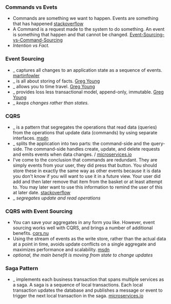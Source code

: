 
### Commands vs Evets
- Commands are something we want to happen. Events are something that has happened [stackoverflow](https://stackoverflow.com/a/4964228)
- A Command is a request made to the system to do something. An event is something that happen and that cannot be changed. [Event-Sourcing-vs-Command-Sourcing](http://thinkbeforecoding.com/post/2013/07/28/Event-Sourcing-vs-Command-Sourcing)
- _Intention vs Fact._

### Event Sourcing
- _ captures all changes to an application state as a sequence of events. [martinfowler](https://martinfowler.com/eaaDev/EventSourcing.html)
- _ is all about storing of facts. [Greg Young](https://youtu.be/JHGkaShoyNs)
- _ allows you to time travel. [Greg Young](https://youtu.be/JHGkaShoyNs)
- _ provides loss less transactional model, append-only, immutable. [Greg Young](https://youtu.be/JHGkaShoyNs)
- _ _keeps changes rather than states._

### CQRS
- _ is a pattern that segregates the operations that read data (queries) from the operations that update data (commands) by using separate interfaces. [msdn](https://docs.microsoft.com/en-us/azure/architecture/patterns/cqrs)
- _ splits the application into two parts: the command-side and the query-side. The command-side handles create, update, and delete requests and emits events when data changes. / [microservices.io](http://microservices.io/patterns/data/cqrs.html)
- I've come to the conclusion that commands are redundant. They are simply events from your user, they did press that button. You should store these in exactly the same way as other events because it is data you don't know if you will want to use it in a future view. Your user did add and then later remove that item from the basket or at least attempt to. You may later want to use this information to remind the user of this at later date. [stackoverflow](https://stackoverflow.com/a/27225926)
- _ _segregates update and read operations_

### CQRS with Event Sourcing
- You can save your aggregates in any form you like. However, event sourcing works well with CQRS, and brings a number of additional benefits. [cqrs.nu](http://cqrs.nu/Faq)
- Using the stream of events as the write store, rather than the actual data at a point in time, avoids update conflicts on a single aggregate and maximizes performance and scalability. [msdn](https://docs.microsoft.com/en-us/azure/architecture/patterns/cqrs)
- _optional, the main benefit is moving from state to change updates_

### Saga Pattern
- _ implements each business transaction that spans multiple services as a saga. A saga is a sequence of local transactions. Each local transaction updates the database and publishes a message or event to trigger the next local transaction in the saga. [microservices.io](http://microservices.io/patterns/data/saga.html)
